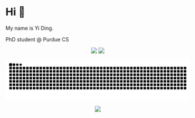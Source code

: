 # Hi 🤗

My name is Yi Ding.

PhD student @ Purdue CS

<p align="center">
  <img height="160px" src="https://github-readme-stats-sigma-five.vercel.app/api?username=DripNowhy&show_icons=true&count_private=true&include_all_commits=true&theme=dracula" />
  <img height="160px" src="https://streak-stats.demolab.com/?user=DripNowhy&show_icons=true&count_private=true&include_all_commits=true&theme=dracula" />
</p>

<picture>
  <source media="(prefers-color-scheme: dark)" srcset="https://raw.githubusercontent.com/DripNowhy/DripNowhy/output/github-contribution-grid-snake-dark.svg">
  <source media="(prefers-color-scheme: light)" srcset="https://raw.githubusercontent.com/DripNowhy/DripNowhy/output/github-contribution-grid-snake.svg">
  <img alt="github contribution grid snake animation" src="https://raw.githubusercontent.com/DripNowhy/DripNowhy/output/github-contribution-grid-snake.svg">
</picture>

<p align="center">
  <img src="https://profile-counter.glitch.me/DripNowhy/count.svg" />
</p>
